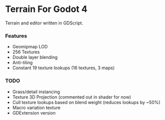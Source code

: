 # Terrain For Godot 4
Terrain and editor written in GDScript.

### Features
- Geomipmap LOD
- 256 Textures
- Double layer blending
- Anti-tiling
- Constant 19 texture lookups (16 textures, 3 maps)

### TODO
- Grass/detail instancing
- Texture 3D Projection (commented out in shader for now)
- Cull texture lookups based on blend weight (reduces lookups by ~50%)
- Macro variation texture
- GDExtension version
